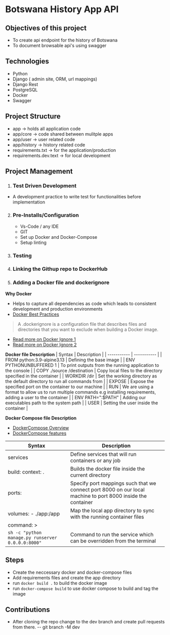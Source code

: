 # Botswana History App API

## Objectives of this project
- To create api endpoint for the history of Botswana
- To document browsable api's using swagger

## Technologies
- Python
- Django ( admin site, ORM, url mappings)
- Django Rest
- PostgreSQL
- Docker
- Swagger

## Project Structure
- app -> holds all application code
- app/core -> code shared between mulitple apps
- app/user -> user related code
- app/history -> history related code
- requirements.txt -> for the application/production
- requirements.dev.text -> for local development

## Project Management
1. ### Test Driven Development
- A development practice to write test for functionalities before implementation

2. ### Pre-Installs/Configuration
    - Vs-Code / any IDE
    - GIT
    - Set up Docker and Docker-Compose
    - Setup linting

3. ### Testing

4. ### Linking the Githup repo to DockerHub
5. ### Adding a Docker file and dockerignore
**Why Docker**
- Helps to capture all dependencies as code which leads to consistent development and production environments
- [Docker Best Practices](https://docs.docker.com/develop/develop-images/dockerfile_best-practices/)
> A .dockerignore is a configuration file that describes files and directories that you want to exclude when building a Docker image.
- [Read more on Docker Ignore 1](https://www.geeksforgeeks.org/how-to-use-a-dockerignore-file/)
- [Read more on Docker Ignore 2](https://shisho.dev/blog/posts/how-to-use-dockerignore/)

**Docker file Description**
| Syntax | Description |
| ----------- | ----------- |
| FROM python:3.9-alpine3.13 | Defining the base image |
| ENV PYTHONUNBUFFERED 1 | To print outputs from the running application to the console |
| COPY ./source /destination | Copy local files to the directory specified in the container |
| WORKDIR /dir | Set the working directory as the default directory to run all commands from |
| EXPOSE <port> | Expose the specified port on the container to our machine |
| RUN | We are using a format to allow us to run multiple commands e.g installing requirements, adding a user to the container |
| ENV PATH="<path>:$PATH" | Adding our executables path to the system path |
| USER <user> | Setting the user inside the container |


**Docker Compose file Description**
- [DockerCompose Overview](https://docs.docker.com/compose/)
- [DockerCompose features](https://docs.docker.com/compose/features-uses/)

| Syntax | Description |
| ----------- | ----------- |
| services | Define services that will run containers or any job |
| build: context: .| Builds the docker file inside the current directory |
| ports: | Specify port mappings such that we connect port 8000 on our local machine to port 8000 inside the container |
| volumes: - ./app:/app | Map the local app directory to sync with the running container files |
| command: >
 `sh -c "python manage.py runserver 0.0.0.0:8000"` | Command to run the service which can be overridden from the terminal |

## Steps
- Create the neccessary docker and docker-compose files
- Add requirements files and create the app directory
- run `docker build .` to build the docker image
- run `docker-compose build` to use docker compose to build and tag the image


## Contributions
- After cloning the repo change to the dev branch and create pull requests from there.
-- git branch -M dev





